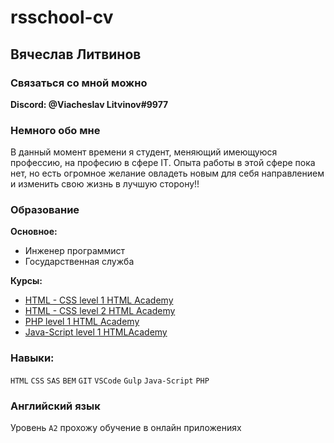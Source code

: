 # rsschool-cv

## Вячеслав Литвинов
### Связаться со мной можно  
**Discord: @Viacheslav Litvinov#9977**

### Немного обо мне
В данный момент времени я студент, меняющий имеющуюся профессию, на професию в сфере IT. 
Опыта работы в этой сфере пока нет, но есть огромное желание овладеть новым для себя направлением и изменить свою жизнь в лучшую сторону!!

### Образование

**Основное:** 
 -  Инженер программист 
 -  Государственная служба

**Курсы:**
  - [HTML - CSS level 1 HTML Academy](https://github.com/SlavChek/805401-nerds)
  - [HTML - CSS level 2 HTML Academy](https://github.com/SlavChek/805401-sedona)
  - [PHP level 1 HTML Academy](https://github.com/SlavChek/PHP-Learn)
  - [Java-Script level 1 HTMLAcademy](https://github.com/SlavChek/805401-kekstagram-28)
  
### Навыки:
`HTML` `CSS` `SAS` `BEM` `GIT` `VSCode` `Gulp` `Java-Script` `PHP`

### Английский язык 
  Уровень `A2` прохожу обучение в онлайн приложениях